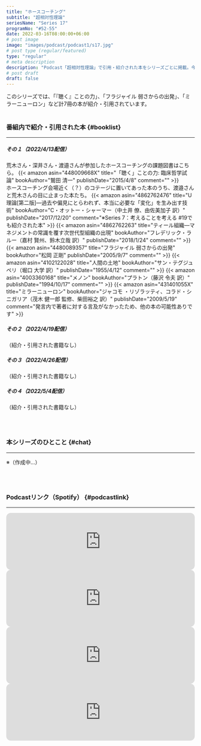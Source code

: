 ```yaml
---
title: "ホースコーチング"
subtitle: "超相対性理論"
seriesName: "Series 17"
programNo: "#52-55"
date: 2022-03-16T08:00:00+06:00
# post image
image: "images/podcast/podcast1/s17.jpg"
# post type (regular/featured)
type: "regular"
# meta description
description: "Podcast「超相対性理論」で引用・紹介された本をシリーズごとに掲載。今回のテーマは「ホースコーチング」です。"
# post draft
draft: false
---
```


このシリーズでは、「『聴く』ことの力」、「フラジャイル 弱さからの出発」、「ミラーニューロン」など計7冊の本が紹介・引用されています。<br>
<br>

### 番組内で紹介・引用された本 {#booklist}
<hr>

##### その１（2022/4/13配信）
荒木さん・深井さん・渡邉さんが参加したホースコーチングの課題図書はこちら。
{{< amazon asin="448009668X" title="「聴く」ことの力: 臨床哲学試論" bookAuthor="鷲田 清一" publishDate="2015/4/8" comment="" >}}
<br>
ホースコーチング会場近く（？）のコテージに置いてあった本のうち、渡邉さんと荒木さんの目に止まった本たち。
{{< amazon asin="4862762476" title="U理論[第二版]―過去や偏見にとらわれず、本当に必要な「変化」を生み出す技術" bookAuthor="C・オットー・シャーマー（中土井 僚、由佐美加子 訳）" publishDate="2017/12/20" comment="※Series 7：考えることを考える #19でも紹介された本" >}}
{{< amazon asin="4862762263" title="ティール組織―マネジメントの常識を覆す次世代型組織の出現" bookAuthor="フレデリック・ラルー（嘉村 賢州、鈴木立哉 訳）" publishDate="2018/1/24" comment="" >}}
{{< amazon asin="4480089357" title="フラジャイル 弱さからの出発" bookAuthor="松岡 正剛" publishDate="2005/9/7" comment="" >}}
{{< amazon asin="4102122028" title="人間の土地" bookAuthor="サン・テグジュペリ（堀口 大学 訳）" publishDate="1955/4/12" comment="" >}}
{{< amazon asin="4003360168" title="メノン" bookAuthor="プラトン（藤沢 令夫 訳）" publishDate="1994/10/17" comment="" >}}
{{< amazon asin="431401055X" title="ミラーニューロン" bookAuthor="ジャコモ ・リゾラッティ、コラド・シニガリア（茂木 健一郎 監修、柴田裕之 訳）" publishDate="2009/5/19" comment="発言内で著者に対する言及がなかったため、他の本の可能性ありです" >}}
<br>

##### その２（2022/4/19配信）
（紹介・引用された書籍なし）
<br>

##### その３（2022/4/26配信）
（紹介・引用された書籍なし）
<br>

##### その４（2022/5/4配信）
（紹介・引用された書籍なし）

<br>
<br>

### 本シリーズのひとこと {#chat}
<hr>

※（作成中…）

<br>
<br>

### Podcastリンク（Spotify） {#podcastlink}
<hr>

<iframe style="border-radius:12px" src="https://open.spotify.com/embed/episode/7lcpqfm7hK3FcSYSp2lYRv?utm_source=generator" width="100%" height="152" frameBorder="0" allowfullscreen="" allow="autoplay; clipboard-write; encrypted-media; fullscreen; picture-in-picture"></iframe>
<iframe style="border-radius:12px" src="https://open.spotify.com/embed/episode/56YlO702BaYdIvO7q3PRNC?utm_source=generator" width="100%" height="152" frameBorder="0" allowfullscreen="" allow="autoplay; clipboard-write; encrypted-media; fullscreen; picture-in-picture"></iframe>
<iframe style="border-radius:12px" src="https://open.spotify.com/embed/episode/19HDzyEKy4o3A9V3cpDXTY?utm_source=generator" width="100%" height="152" frameBorder="0" allowfullscreen="" allow="autoplay; clipboard-write; encrypted-media; fullscreen; picture-in-picture"></iframe>
<iframe style="border-radius:12px" src="https://open.spotify.com/embed/episode/1LH3DdzpMUpK3YYVWFh6qZ?utm_source=generator" width="100%" height="152" frameBorder="0" allowfullscreen="" allow="autoplay; clipboard-write; encrypted-media; fullscreen; picture-in-picture"></iframe>
